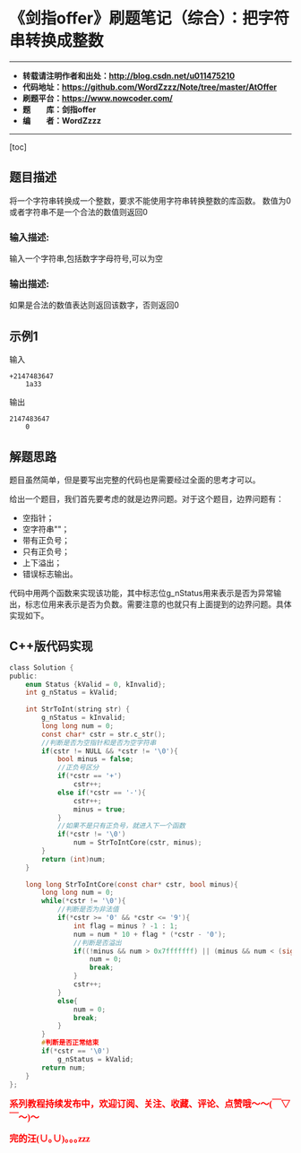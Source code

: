 # 《剑指offer》刷题笔记（综合）：把字符串转换成整数

----------

- **转载请注明作者和出处：http://blog.csdn.net/u011475210**
- **代码地址：https://github.com/WordZzzz/Note/tree/master/AtOffer**
- **刷题平台：https://www.nowcoder.com/**
- **题&emsp;&emsp;库：剑指offer**
- **编&emsp;&emsp;者：WordZzzz**

----------

[toc]

## 题目描述

将一个字符串转换成一个整数，要求不能使用字符串转换整数的库函数。 数值为0或者字符串不是一个合法的数值则返回0

### 输入描述:

输入一个字符串,包括数字字母符号,可以为空

### 输出描述:

如果是合法的数值表达则返回该数字，否则返回0

## 示例1

输入

```
+2147483647
    1a33
```

输出

```
2147483647
    0
```

## 解题思路

题目虽然简单，但是要写出完整的代码也是需要经过全面的思考才可以。

给出一个题目，我们首先要考虑的就是边界问题。对于这个题目，边界问题有：

- 空指针；
- 空字符串""；
- 带有正负号；
- 只有正负号；
- 上下溢出；
- 错误标志输出。

代码中用两个函数来实现该功能，其中标志位g_nStatus用来表示是否为异常输出，标志位用来表示是否为负数。需要注意的也就只有上面提到的边界问题。具体实现如下。

## C++版代码实现

```c
class Solution {
public:
    enum Status {kValid = 0, kInvalid};
    int g_nStatus = kValid;
    
    int StrToInt(string str) {
        g_nStatus = kInvalid;
        long long num = 0;
        const char* cstr = str.c_str();
        //判断是否为空指针和是否为空字符串
        if(cstr != NULL && *cstr != '\0'){
            bool minus = false;
            //正负号区分
            if(*cstr == '+')
                cstr++;
            else if(*cstr == '-'){
                cstr++;
                minus = true;
            }
            //如果不是只有正负号，就进入下一个函数
            if(*cstr != '\0')
                num = StrToIntCore(cstr, minus);
        }
        return (int)num;
    }
    
    long long StrToIntCore(const char* cstr, bool minus){
        long long num = 0;
        while(*cstr != '\0'){
            //判断是否为非法值
            if(*cstr >= '0' && *cstr <= '9'){
                int flag = minus ? -1 : 1;
                num = num * 10 + flag * (*cstr - '0');
                //判断是否溢出
                if((!minus && num > 0x7fffffff) || (minus && num < (signed int)0x80000000)){
                    num = 0;
                    break;
                }
                cstr++;
            }
            else{
                num = 0;
                break;
            }
        }
        #判断是否正常结束
        if(*cstr == '\0')
            g_nStatus = kValid;
        return num;
    }
};
```

**<font color="red" size=3 face="仿宋">系列教程持续发布中，欢迎订阅、关注、收藏、评论、点赞哦～～(￣▽￣～)～</font>**

**<font color="red" size=3 face="仿宋">完的汪(∪｡∪)｡｡｡zzz</font>**